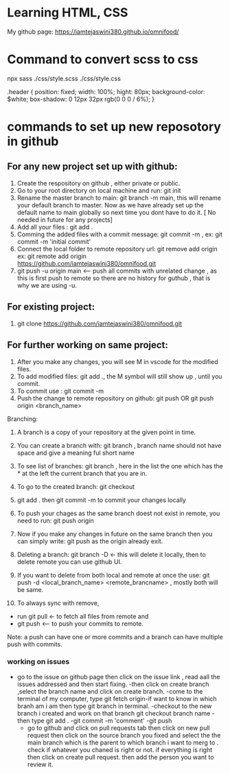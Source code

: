 # Learning HTML, CSS

My github page: https://iamtejaswini380.github.io/omnifood/

# Command to convert scss to css

npx sass ./css/style.scss ./css/style.css

.header {
position: fixed;
width: 100%;
hight: 80px;
background-color: $white;
box-shadow: 0 12px 32px rgb(0 0 0 / 6%);
}

# commands to set up new reposotory in github

## For any new project set up with github:

1. Create the respository on github , either private or public.
2. Go to your root directory on local machine and run: git init
3. Rename the master branch to main: git branch -m main, this will rename your default branch to master. Now as we have already set up the default name to main globally so next time you dont have to do it. [ No needed in future for any projects]
4. Add all your files : git add .
5. Comming the added files with a commit message: git commit -m <message> , ex: git commit -m 'initial commit'
6. Connect the local folder to remote repository url: git remove add origin <url of the git repo>
   ex: git remote add origin https://github.com/iamtejaswini380/omnifood.git
7. git push -u origin main <-- push all commits with unrelated change , as this is first push to remote so there are no history for guthub , that is why we are using -u.

## For existing project:

1. git clone https://github.com/iamtejaswini380/omnifood.git

## For further working on same project:

1. After you make any changes, you will see M in vscode for the modified files.
2. To add modified files: git add ., the M symbol will still show up , until you commit.
3. To commit use : git commit -m <message>
4. Push the change to remote repository on github: git push OR git push origin <branch_name>

Branching:

1. A branch is a copy of your repository at the given point in time.
2. You can create a branch with: git branch <branchname> , branch name should not have space and give a meaning ful short name
3. To see list of branches: git branch , here in the list the one which has the \* at the left the current branch that you are in.
4. To go to the created branch: git checkout <branchname>
5. git add . then git commit -m <message> to commit your changes locally
6. To push your chages as the same branch doest not exist in remote, you need to run: git push origin <branchname>
7. Now if you make any changes in future on the same branch then you can simply write: git push as the origin already exit.

8. Deleting a branch: git branch -D <branchname> <- this will delete it locally, then to delete remote you can use github UI.
9. If you want to delete from both local and remote at once the use: git push -d <local_branch_name> <remote_brancname> , mostly both will be same.
10. To always sync with remove,

- run git pull <- to fetch all files from remote and
- git push <-- to push your commits to remote.

Note: a push can have one or more commits and a branch can have multiple push with commits.

### working on issues

- go to the issue on github page then click on the issue link , read aall the issues addressed and then start fixing.
  -then click on create branch ,select the branch name and click on create branch.
  -come to the terminal of my computer, type git fetch origin-if want to know in which branh am i am then type git branch in terminal.
  -checkout to the new branch i created and work on that branch git checkout branch name
  -then type git add .
  -git commit -m 'comment'
  -git push
  - go to github and click on pull requests tab then click on new pull request then click on the source branch you fixed and select the the main branch which is the parent to which branch i want to merg to . check if whatever you chaned is right or not.
    if everything is right then click on create pull request. then add the person you want to review it.
